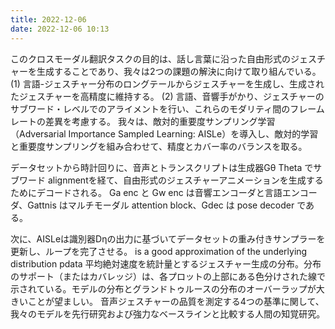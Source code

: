 ```yaml
---
title: 2022-12-06
date: 2022-12-06 10:13
---
```

このクロスモーダル翻訳タスクの目的は、話し言葉に沿った自由形式のジェスチャーを生成することであり、我々は2つの課題の解決に向けて取り組んでいる。
(1) 言語-ジェスチャー分布のロングテールからジェスチャーを生成し、生成されたジェスチャーを高精度に維持する。
(2) 言語、音響手がかり、ジェスチャーのサブワード・レベルでのアライメントを行い、これらのモダリティ間のフレームレートの差異を考慮する。
我々は、敵対的重要度サンプリング学習（Adversarial Importance Sampled Learning: AISLe）を導入し、敵対的学習と重要度サンプリングを組み合わせて、精度とカバー率のバランスを取る。

データセットから時計回りに、音声とトランスクリプトは生成器Gθ Theta でサブワード alignmentを経て、自由形式のジェスチャーアニメーションを生成するためにデコードされる。
Ga enc と Gw enc は音響エンコーダと言語エンコーダ、Gattnis はマルチモーダル attention block、Gdec は pose decoder である。

次に、AISLeは識別器Dηの出力に基づいてデータセットの重み付きサンプラーを更新し、ループを完了させる。
is a good approximation of the underlying distribution pdata
平均絶対速度を統計量とするジェスチャー生成の分布。分布のサポート（またはカバレッジ）は、各プロットの上部にある色分けされた線で示されている。モデルの分布とグランドトゥルースの分布のオーバーラップが大きいことが望ましい。
音声ジェスチャーの品質を測定する4つの基準に関して、我々のモデルを先行研究および強力なベースラインと比較する人間の知覚研究。


